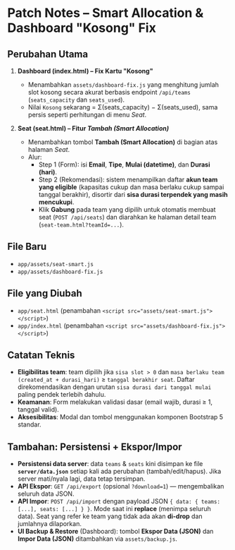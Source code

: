# Patch Notes – Smart Allocation & Dashboard "Kosong" Fix

## Perubahan Utama
1. **Dashboard (index.html) – Fix Kartu "Kosong"**
   - Menambahkan `assets/dashboard-fix.js` yang menghitung jumlah slot kosong secara akurat berbasis endpoint `/api/teams` (`seats_capacity` dan `seats_used`).
   - Nilai `Kosong` sekarang = Σ(seats_capacity) − Σ(seats_used), sama persis seperti perhitungan di menu *Seat*.

2. **Seat (seat.html) – Fitur *Tambah (Smart Allocation)***
   - Menambahkan tombol **Tambah (Smart Allocation)** di bagian atas halaman *Seat*.
   - Alur:
     - Step 1 (Form): isi **Email**, **Tipe**, **Mulai (datetime)**, dan **Durasi (hari)**.
     - Step 2 (Rekomendasi): sistem menampilkan daftar **akun team yang eligible** (kapasitas cukup dan masa berlaku cukup sampai tanggal berakhir), disortir dari **sisa durasi terpendek yang masih mencukupi**.
     - Klik **Gabung** pada team yang dipilih untuk otomatis membuat seat (`POST /api/seats`) dan diarahkan ke halaman detail team (`seat-team.html?teamId=...`).

## File Baru
- `app/assets/seat-smart.js`
- `app/assets/dashboard-fix.js`

## File yang Diubah
- `app/seat.html` (penambahan `<script src="assets/seat-smart.js"></script>`)
- `app/index.html` (penambahan `<script src="assets/dashboard-fix.js"></script>`)

## Catatan Teknis
- **Eligibilitas team**: team dipilih jika `sisa slot > 0` dan `masa berlaku team (created_at + durasi_hari)` ≥ `tanggal berakhir seat`. Daftar direkomendasikan dengan urutan `sisa durasi dari tanggal mulai` paling pendek terlebih dahulu.
- **Keamanan**: Form melakukan validasi dasar (email wajib, durasi ≥ 1, tanggal valid).
- **Aksesibilitas**: Modal dan tombol menggunakan komponen Bootstrap 5 standar.


## Tambahan: Persistensi + Ekspor/Impor
- **Persistensi data server**: data `teams` & `seats` kini disimpan ke file **`server/data.json`** setiap kali ada perubahan (tambah/edit/hapus). Jika server mati/nyala lagi, data tetap tersimpan.
- **API Ekspor**: `GET /api/export` (opsional `?download=1`) — mengembalikan seluruh data JSON.
- **API Impor**: `POST /api/import` dengan payload JSON `{ data: { teams: [...], seats: [...] } }`. Mode saat ini **replace** (menimpa seluruh data). Seat yang refer ke team yang tidak ada akan **di-drop** dan jumlahnya dilaporkan.
- **UI Backup & Restore** (Dashboard): tombol **Ekspor Data (JSON)** dan **Impor Data (JSON)** ditambahkan via `assets/backup.js`.
